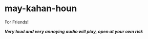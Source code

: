 # may-kahan-houn
For Friends!

***Very loud and very annoying audio will play, open at your own risk***
